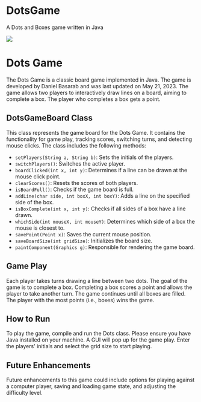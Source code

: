 # DotsGame
A Dots and Boxes game written in Java

![](https://media3.giphy.com/media/v1.Y2lkPTc5MGI3NjExYmRkNWZjMDU0YjIxNjBmMDliOGQ3ZjdiYTg4MmY5MTRiYmVjNzU4NCZlcD12MV9pbnRlcm5hbF9naWZzX2dpZklkJmN0PWc/whU9bGw6jHdLdONazG/giphy.gif)

# Dots Game

The Dots Game is a classic board game implemented in Java. The game is developed by Daniel Basarab and was last updated on May 21, 2023. The game allows two players to interactively draw lines on a board, aiming to complete a box. The player who completes a box gets a point.

## DotsGameBoard Class

This class represents the game board for the Dots Game. It contains the functionality for game play, tracking scores, switching turns, and detecting mouse clicks. The class includes the following methods:

- `setPlayers(String a, String b)`: Sets the initials of the players.
- `switchPlayers()`: Switches the active player.
- `boardClicked(int x, int y)`: Determines if a line can be drawn at the mouse click point.
- `clearScores()`: Resets the scores of both players.
- `isBoardFull()`: Checks if the game board is full.
- `addLine(char side, int boxX, int boxY)`: Adds a line on the specified side of the box.
- `isBoxComplete(int x, int y)`: Checks if all sides of a box have a line drawn.
- `whichSide(int mouseX, int mouseY)`: Determines which side of a box the mouse is closest to.
- `savePoint(Point x)`: Saves the current mouse position.
- `saveBoardSize(int gridSize)`: Initializes the board size.
- `paintComponent(Graphics g)`: Responsible for rendering the game board.

## Game Play

Each player takes turns drawing a line between two dots. The goal of the game is to complete a box. Completing a box scores a point and allows the player to take another turn. The game continues until all boxes are filled. The player with the most points (i.e., boxes) wins the game.

## How to Run

To play the game, compile and run the Dots class. Please ensure you have Java installed on your machine. A GUI will pop up for the game play. Enter the players' initials and select the grid size to start playing.

## Future Enhancements

Future enhancements to this game could include options for playing against a computer player, saving and loading game state, and adjusting the difficulty level.
